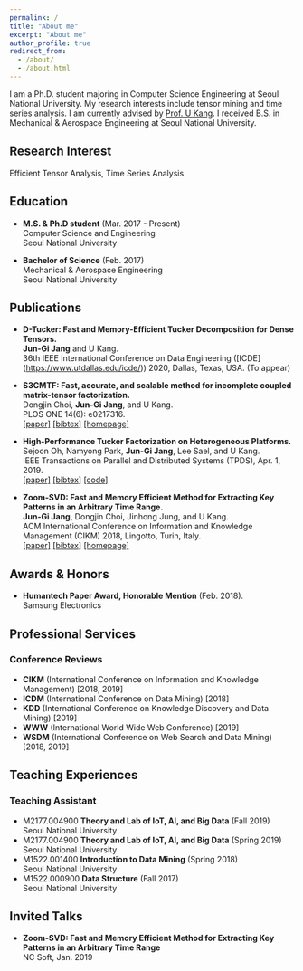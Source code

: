 ```yaml
---
permalink: /
title: "About me"
excerpt: "About me"
author_profile: true
redirect_from: 
  - /about/
  - /about.html
---
```


I am a Ph.D. student majoring in Computer Science Engineering at Seoul National University. My research interests include tensor mining and time series analysis. I am currently advised by [Prof. U Kang](https://datalab.snu.ac.kr/~ukang/). I received B.S. in Mechanical & Aerospace Engineering at Seoul National University.

## Research Interest

Efficient Tensor Analysis, Time Series Analysis

## Education

* **M.S. & Ph.D student** (Mar. 2017 - Present)  
    Computer Science and Engineering  
    Seoul National University

* **Bachelor of Science** (Feb. 2017)  
    Mechanical & Aerospace Engineering  
    Seoul National University


## Publications

* **D-Tucker: Fast and Memory-Efficient Tucker Decomposition for Dense Tensors.**  
  **Jun-Gi Jang** and U Kang.  
  36th IEEE International Conference on Data Engineering (\[ICDE\](https://www.utdallas.edu/icde/)) 2020, Dallas, Texas, USA. (To appear)  

* **S3CMTF: Fast, accurate, and scalable method for incomplete coupled matrix-tensor factorization.**  
  Dongjin Choi, **Jun-Gi Jang**, and U Kang.  
  PLOS ONE 14(6): e0217316.  
  [\[paper\]](https://journals.plos.org/plosone/article/file?id=10.1371/journal.pone.0217316&type=printable) [\[bibtex\]](https://datalab.snu.ac.kr/~ukang/papers/s3cmtfPLOS19.bib) [\[homepage\]](https://datalab.snu.ac.kr/S3CMTF/)

* **High-Performance Tucker Factorization on Heterogeneous Platforms.**  
  Sejoon Oh, Namyong Park, **Jun-Gi Jang**, Lee Sael, and U Kang.  
  IEEE Transactions on Parallel and Distributed Systems (TPDS), Apr. 1, 2019.  
  [\[paper\]](https://github.com/sejoonoh/sejoonoh.github.io/blob/master/files/GTA_paper.pdf) [\[bibtex\]](https://github.com/sejoonoh/sejoonoh.github.io/blob/master/files/GTA.bib) [\[code\]](https://github.com/sejoonoh/GTA-Tensor)

* **Zoom-SVD: Fast and Memory Efficient Method for Extracting Key Patterns in an Arbitrary Time Range.**   
  **Jun-Gi Jang**, Dongjin Choi, Jinhong Jung, and U Kang.  
  ACM International Conference on Information and Knowledge Management (CIKM) 2018, Lingotto, Turin, Italy.  
  [\[paper\]](https://datalab.snu.ac.kr/~ukang/papers/zoomsvdCIKM18.pdf) [\[bibtex\]](https://datalab.snu.ac.kr/~ukang/papers/zoomsvdCIKM18.bib) [\[homepage\]](https://datalab.snu.ac.kr/zoomsvd/)
  
## Awards & Honors

* **Humantech Paper Award, Honorable Mention** (Feb. 2018).  
  Samsung Electronics

## Professional Services

### Conference Reviews
* **CIKM** (International Conference on Information and Knowledge Management) \[2018, 2019\]
* **ICDM** (International Conference on Data Mining) \[2018\]
* **KDD** (International Conference on Knowledge Discovery and Data Mining) \[2019\]
* **WWW** (International World Wide Web Conference) \[2019\]
* **WSDM** (International Conference on Web Search and Data Mining) \[2018, 2019\]

## Teaching Experiences

### Teaching Assistant
* M2177.004900 **Theory and Lab of IoT, AI, and Big Data** (Fall 2019)   
  Seoul National University
* M2177.004900 **Theory and Lab of IoT, AI, and Big Data** (Spring 2019)   
  Seoul National University
* M1522.001400 **Introduction to Data Mining** (Spring 2018)   
  Seoul National University  
* M1522.000900 **Data Structure** (Fall 2017)  
  Seoul National University  

## Invited Talks
* **Zoom-SVD: Fast and Memory Efficient Method for Extracting Key Patterns in an Arbitrary Time Range**   
  NC Soft, Jan. 2019

